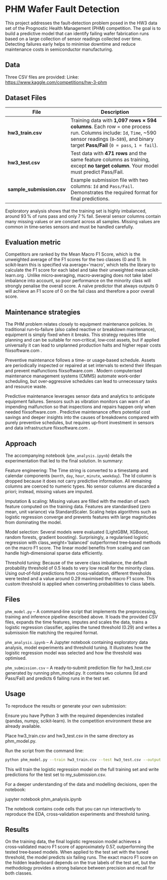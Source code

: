# PHM Wafer Fault Detection

This project addresses the fault‐detection problem posed in the HW3 data set of the Prognostic Health Management (PHM) competition. The goal is to build a predictive model that can identify failing wafer fabrication runs based on a large collection of sensor readings collected over time. Detecting failures early helps to minimise downtime and reduce maintenance costs in semiconductor manufacturing.

## Data

Three CSV files are provided:
Linke: https://www.kaggle.com/competitions/hw-3-phm

## Dataset Files

| File                  | Description                                                                                                            |
|------------------------|------------------------------------------------------------------------------------------------------------------------|
| **hw3_train.csv**      | Training data with **1,097 rows × 594 columns**. Each row = one process run. Columns include: `Id`, `Time`, ~590 sensor readings (`0–589`), and binary target **Pass/Fail** (`0 = pass`, `1 = fail`). |
| **hw3_test.csv**       | Test data with **471 rows** and the same feature columns as training, except **no target column**. Your model must predict Pass/Fail. |
| **sample_submission.csv** | Example submission file with two columns: `Id` and `Pass/Fail`. Demonstrates the required format for final predictions. |


Exploratory analysis shows that the training set is highly imbalanced, around 93 % of runs pass and only 7 % fail. Several sensor columns contain many missing values or are constant across all samples. Missing values are common in time‐series sensors and must be handled carefully.

## Evaluation metric

Competitors are ranked by the Mean Macro F1 Score, which is the unweighted average of the F1 scores for the two classes (0 and 1). In scikit‑learn this is specified via average='macro', which tells the library to calculate the F1 score for each label and take their unweighted mean
scikit-learn.org
. Unlike micro‑averaging, macro‑averaging does not take label imbalance into account, so poor performance on the minority class will strongly penalise the overall score. A naïve predictor that always outputs 0 will achieve an F1 score of 0 on the fail class and therefore a poor overall score.

## Maintenance strategies

The PHM problem relates closely to equipment maintenance policies. In traditional run‑to‑failure (also called reactive or breakdown maintenance), equipment is simply fixed when it breaks. This strategy requires little planning and can be suitable for non‑critical, low‑cost assets, but if applied universally it can lead to unplanned production halts and higher repair costs
fiixsoftware.com
.

Preventive maintenance follows a time‑ or usage‑based schedule. Assets are periodically inspected or repaired at set intervals to extend their lifespan and prevent malfunctions
fiixsoftware.com
. Modern computerised maintenance management systems (CMMS) automate work‑order scheduling, but over‑aggressive schedules can lead to unnecessary tasks and resource waste.

Predictive maintenance leverages sensor data and analytics to anticipate equipment failures. Sensors such as vibration monitors can warn of an impending malfunction so that inspections and repairs happen only when needed
fiixsoftware.com
. Predictive maintenance offers potential cost savings and deeper insights into the causes of breakdowns compared with purely preventive schedules, but requires up‑front investment in sensors and data infrastructure
fiixsoftware.com
.

## Approach

The accompanying notebook (`phm_analysis.ipynb`) details the experimentation that led to the final solution. In summary:

Feature engineering: The Time string is converted to a timestamp and calendar components (`month`, `day`, `hour`, `minute`, `weekday`). The Id column is dropped because it does not carry predictive information. All remaining columns are coerced to numeric types. No sensor columns are discarded a priori; instead, missing values are imputed.

Imputation & scaling: Missing values are filled with the median of each feature computed on the training data. Features are standardised (zero mean, unit variance) via StandardScaler. Scaling helps algorithms such as logistic regression converge and prevents features with large magnitudes from dominating the model.

Model selection: Several models were evaluated (LightGBM, XGBoost, random forests, gradient boosting). Surprisingly, a regularised logistic regression with class_weight='balanced' outperformed tree‐based methods on the macro F1 score. The linear model benefits from scaling and can handle high‐dimensional sparse data efficiently.

Threshold tuning: Because of the severe class imbalance, the default probability threshold of 0.5 leads to very low recall for the minority class. Using out‐of‐fold predictions from cross‑validation, different thresholds were tested and a value around 0.29 maximised the macro F1 score. This custom threshold is applied when converting probabilities to class labels.

## Files

`phm_model.py` – A command‑line script that implements the preprocessing, training and inference pipeline described above. It loads the provided CSV files, expands the time features, imputes and scales the data, trains a logistic regression classifier, applies the tuned threshold (0.29) and writes a submission file matching the required format.

`phm_analysis.ipynb` – A Jupyter notebook containing exploratory data analysis, model experiments and threshold tuning. It illustrates how the logistic regression model was selected and how the threshold was optimised.

`phm_submission.csv` – A ready‑to‑submit prediction file for hw3_test.csv generated by running phm_model.py. It contains two columns (Id and Pass/Fail) and predicts 6 failing runs in the test set.

## Usage

To reproduce the results or generate your own submission:

Ensure you have Python 3 with the required dependencies installed (pandas, numpy, scikit‑learn). In the competition environment these are already available.

Place hw3_train.csv and hw3_test.csv in the same directory as phm_model.py.

Run the script from the command line:

```bash
python phm_model.py --train hw3_train.csv --test hw3_test.csv --output my_submission.csv
```

This will train the logistic regression model on the full training set and write predictions for the test set to my_submission.csv.

For a deeper understanding of the data and modelling decisions, open the notebook:

jupyter notebook phm_analysis.ipynb


The notebook contains code cells that you can run interactively to reproduce the EDA, cross‑validation experiments and threshold tuning.

## Results

On the training data, the final logistic regression model achieves a cross‑validated macro F1 score of approximately 0.57, outperforming the tested tree‐based models. When applied to the test set with the tuned threshold, the model predicts six failing runs. The exact macro F1 score on the hidden leaderboard depends on the true labels of the test set, but the methodology provides a strong balance between precision and recall for both classes.
